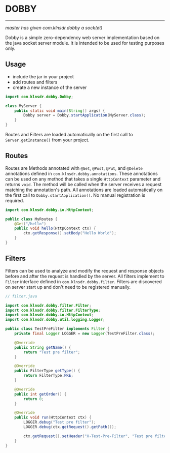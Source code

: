 # DOBBY

---
*master has given com.klnsdr.dobby a sock(et)*

Dobby is a simple zero-dependency web server implementation based on the java socket server module. It is intended 
to be used for testing purposes only.

## Usage
- include the jar in your project
- add routes and filters
- create a new instance of the server

```java
import com.klnsdr.dobby.Dobby;

class MyServer {
    public static void main(String[] args) {
        Dobby server = Dobby.startApplication(MyServer.class);
    }
}
```

Routes and Filters are loaded automatically on the first call to `Server.getInstance()` from your project.

## Routes
Routes are Methods annotated with `@Get`, `@Post`, `@Put`, and `@Delete` annotations defined in `com.klnsdr.dobby.annotations`.
These annotations can be used on any method that takes a single `HttpContext` parameter and returns `void`. The method will be called
when the server receives a request matching the annotation's path. All annotations are loaded automatically on the 
first call to `Dobby.startApplication()`. No manual registration is required.

```java
import com.klnsdr.dobby.io.HttpContext;

public class MyRoutes {
    @Get("/hello")
    public void hello(HttpContext ctx) {
        ctx.getResponse().setBody("Hello World");
    }
}
```

## Filters
Filters can be used to analyze and modify the request and response objects before and after the request is handled 
by the server. All filters implement to `Filter` interface defined in `com.klnsdr.dobby.filter`. Filters are discovered on 
server start up and don't need to be registered manually.

```java
// filter.java

import com.klnsdr.dobby.filter.Filter;
import com.klnsdr.dobby.filter.FilterType;
import com.klnsdr.dobby.io.HttpContext;
import com.klnsdr.dobby.util.logging.Logger;

public class TestPreFilter implements Filter {
    private final Logger LOGGER = new Logger(TestPreFilter.class);

    @Override
    public String getName() {
        return "Test pre filter";
    }

    @Override
    public FilterType getType() {
        return FilterType.PRE;
    }

    @Override
    public int getOrder() {
        return 0;
    }

    @Override
    public void run(HttpContext ctx) {
        LOGGER.debug("Test pre filter");
        LOGGER.debug(ctx.getRequest().getPath());

        ctx.getRequest().setHeader("X-Test-Pre-Filter", "Test pre filter");
    }
}

```

